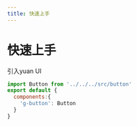 ```yaml
---
title: 快速上手
---
```

# 快速上手

引入yuan UI

``` js
import Button from '../../../src/button'
export default {
  components:{
    'g-button': Button
  }
}
```